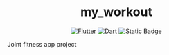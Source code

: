 <h1 align="center">my_workout</h1>

<div align="center">

[![Flutter](https://img.shields.io/badge/flutter-44D0FA?logo=flutter&style=for-the-badge&logoColor=white)](https://flutter.dev/)
[![Dart](https://img.shields.io/badge/Dart-30B7F3?logo=dart&style=for-the-badge&logoColor=white)](https://dart.dev/)
![Static Badge](https://img.shields.io/badge/Platform-Android%20%7C%20IOS%20%7C%20Web-green)

</div>
Joint fitness app project


